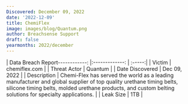 ```yaml
---
Discovered: December 09, 2022
date: '2022-12-09'
title: ChemiFlex
image: images/blog/Quantum.png
author: Breachsense Support
draft: false
yearmonths: 2022/december
---
```


| Data Breach Report------------:     |:-------------:    | :-----:|
| Victim      | chemiflex.com      | 
| Threat Actor      | Quantum      | 
| Date Discovered      | Dec 09, 2022      | 
| Description      | Chemi-Flex has served the world as a leading manufacturer and global supplier of top quality urethane timing belts, silicone timing belts, molded urethane products, and custom belting solutions for specialty applications.      | 
| Leak Size      | 1TB      | 

